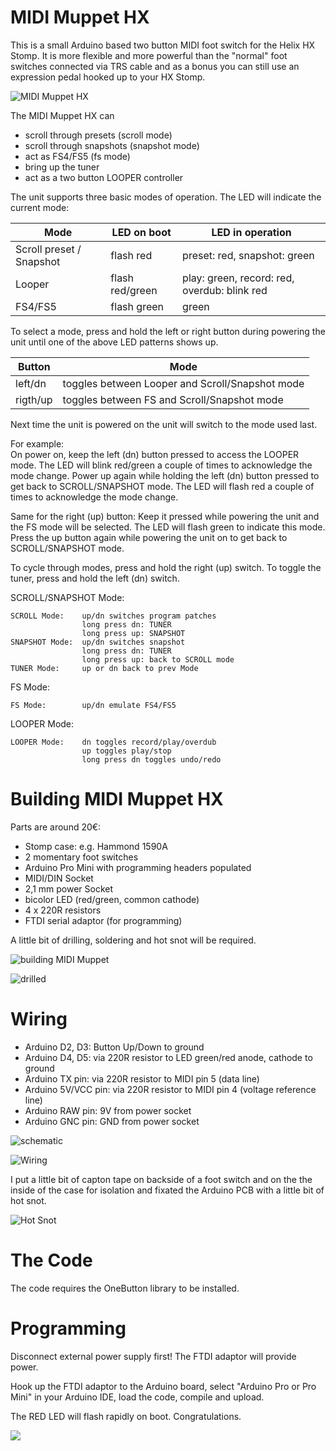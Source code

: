 # MIDI Muppet HX

This is a small Arduino based two button MIDI foot switch for the Helix HX Stomp. It is more flexible and more powerful than the "normal" foot switches connected via TRS cable and as a bonus you can still use an expression pedal hooked up to your HX Stomp.

![MIDI Muppet HX](images/midi_muppet_hx.jpg)

The MIDI Muppet HX can
- scroll through presets (scroll mode)
- scroll through snapshots (snapshot mode)
- act as FS4/FS5 (fs mode)
- bring up the tuner
- act as a two button LOOPER controller


The unit supports three basic modes of operation. The LED will indicate the current mode:

| Mode | LED on boot | LED in operation |
|------|-----|-----------------|
| Scroll preset / Snapshot | flash red | preset: red, snapshot: green |
| Looper  | flash red/green | play: green, record: red, overdub: blink red |
| FS4/FS5 | flash green | green |


To select a mode, press and hold the left or right button during powering the unit until one of the above LED patterns shows up.


| Button | Mode |
|--------|------|
| left/dn | toggles between Looper and Scroll/Snapshot mode |
| rigth/up | toggles between FS and Scroll/Snapshot mode |


Next time the unit is powered on the unit will switch to the mode used last.

For example:     
On power on, keep the left (dn) button pressed to access the LOOPER mode.
The LED will blink red/green a couple of times to acknowledge the mode change.
Power up again while holding the left (dn) button pressed to get back to SCROLL/SNAPSHOT mode. The LED will flash red a couple of times to acknowledge the mode change.

Same for the right (up) button: Keep it pressed while powering the unit and the FS mode will be selected. The LED will flash green to indicate this mode. Press the up button again while powering the unit on to get back to SCROLL/SNAPSHOT mode.

To cycle through modes, press and hold the right (up) switch. To toggle the tuner, press and hold the left (dn) switch.

SCROLL/SNAPSHOT Mode:

    SCROLL Mode:    up/dn switches program patches
                    long press dn: TUNER
                    long press up: SNAPSHOT
    SNAPSHOT Mode:  up/dn switches snapshot
                    long press dn: TUNER
                    long press up: back to SCROLL mode
    TUNER Mode:     up or dn back to prev Mode

FS Mode:

    FS Mode:        up/dn emulate FS4/FS5

LOOPER Mode:

    LOOPER Mode:    dn toggles record/play/overdub
                    up toggles play/stop
                    long press dn toggles undo/redo

# Building MIDI Muppet HX
Parts are around 20€:
- Stomp case: e.g. Hammond 1590A
- 2 momentary foot switches
- Arduino Pro Mini with programming headers populated
- MIDI/DIN Socket
- 2,1 mm power Socket
- bicolor LED (red/green, common cathode)
- 4 x 220R resistors
- FTDI serial adaptor (for programming)

A little bit of drilling, soldering and hot snot will be required.

![building MIDI Muppet](images/build_1.jpg)

![drilled](images/build_2.jpg)

# Wiring
- Arduino D2, D3: Button Up/Down to ground
- Arduino D4, D5: via 220R resistor to LED green/red anode, cathode to ground
- Arduino TX pin: via 220R resistor to MIDI pin 5 (data line)
- Arduino 5V/VCC pin: via 220R resistor to MIDI pin 4 (voltage reference line)
- Arduino RAW pin: 9V from power socket
- Arduino GNC pin: GND from power socket

![schematic](images/midi_muppet_schem.png)

![Wiring](images/wiring_mess.jpg)

I put a little bit of capton tape on backside of a foot switch and on the the inside of the case for isolation and fixated the Arduino PCB with a little bit of hot snot.

![Hot Snot](images/hot_snot.jpg)

# The Code
The code requires the OneButton library to be installed.

# Programming
Disconnect external power supply first! The FTDI adaptor will provide power.

Hook up the FTDI adaptor to the Arduino board, select "Arduino Pro or Pro Mini" in your Arduino IDE, load the code, compile and upload.

The RED LED will flash rapidly on boot. Congratulations.

![](images/ftdi_adaptor.jpg)
